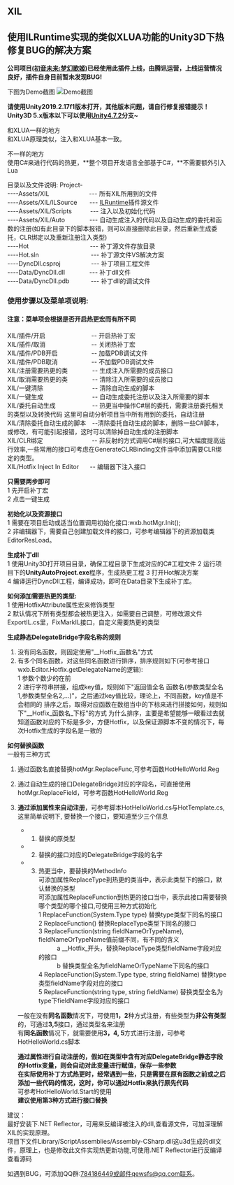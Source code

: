 ## XIL 
## 使用ILRuntime实现的类似XLUA功能的Unity3D下热修复BUG的解决方案

**公司项目[(初音未来:梦幻歌姬)](http://miku.qq.com)已经使用此插件上线，由腾讯运营，上线运营情况良好，插件自身目前暂未发现BUG!**  

下图为Demo截图
![Demo截图](https://raw.githubusercontent.com/wuxiongbin/XIL/master/%E7%A4%BA%E4%BE%8B%E6%88%AA%E5%9B%BE.png)

**请使用Unity2019.2.17f1版本打开，其他版本问题，请自行修复报错提示！Unity3D 5.x版本以下可以使用[Unity4.7.2](https://github.com/wuxiongbin/XIL/tree/Unity4.7.2)分支~**

和XLUA一样的地方  
和XLUA原理类似，注入和XLUA基本一致。

不一样的地方  
使用C#来进行代码的热更，**整个项目开发语言全部基于C#，**不需要额外引入Lua

目录以及文件说明:
Project-  
      ----Assets/XIL&#8194;&#8194;&#8194;&#8194;&#8194;&#8194;&#8194;&#8194;&#8194;&#8194;&#8194;&#8194;&#8194;--- 所有XIL所用到的文件  
      ----Assets/XIL/ILSource&#8194;&#8194;&#8194;&#8194;--- [ILRuntime](https://github.com/Ourpalm/ILRuntime.git)插件源文件  
      ----Assets/XIL/Scripts&#8194;&#8194;&#8194;&#8194;&#8194;&#8194;--- 注入以及初始化代码  
      ----Assets/XIL/Auto&#8194;&#8194;&#8194;&#8194;&#8194;&#8194;&#8194;&#8194;--- 自动生成注入的代码以及自动生成的委托和函数的注册(如有此目录下的脚本报错，则可以直接删除此目录，然后重新生成委托，CLR绑定以及重新注册注入类型)  
      ----Hot&#8194;&#8194;&#8194;&#8194;&#8194;&#8194;&#8194;&#8194;&#8194;&#8194;&#8194;&#8194;&#8194;&#8194;&#8194;&#8194;&#8194;&#8194;&#8194;&#8194;--- 补丁源文件存放目录  
      ----Hot.sln&#8194;&#8194;&#8194;&#8194;&#8194;&#8194;&#8194;&#8194;&#8194;&#8194;&#8194;&#8194;&#8194;&#8194;&#8194;&#8194;&#8194;--- 补丁源文件VS解决方案  
      ----DyncDll.csproj&#8194;&#8194;&#8194;&#8194;&#8194;&#8194;&#8194;&#8194;&#8194;&#8194;--- 补丁项目工程文件  
      ----Data/DyncDll.dll&#8194;&#8194;&#8194;&#8194;&#8194;&#8194;&#8194;&#8194;--- 补丁dll文件  
      ----Data/DyncDll.pdb&#8194;&#8194;&#8194;&#8194;&#8194;&#8194;&#8194;--- 补丁dll的调试文件  
     
    
### 使用步骤以及菜单项说明:  
#### **注意：菜单项会根据是否开启热更宏而有所不同**
XIL/插件/开启&#8194;&#8194;&#8194;&#8194;&#8194;&#8194;&#8194;&#8194;&#8194;&#8194;&#8194;&#8194;&#8194;&#8194;&#8194;-- 开启热补丁宏  
XIL/插件/取消&#8194;&#8194;&#8194;&#8194;&#8194;&#8194;&#8194;&#8194;&#8194;&#8194;&#8194;&#8194;&#8194;&#8194;&#8194;-- 关闭热补丁宏  
XIL/插件/PDB开启&#8194;&#8194;&#8194;&#8194;&#8194;&#8194;&#8194;&#8194;&#8194;&#8194;&#8194;-- 加载PDB调试文件  
XIL/插件/PDB取消&#8194;&#8194;&#8194;&#8194;&#8194;&#8194;&#8194;&#8194;&#8194;&#8194;&#8194;-- 不加载PDB调试文件  
XIL/注册需要热更的类&#8194;&#8194;&#8194;&#8194;&#8194;&#8194;&#8194;&#8194;-- 生成注入所需要的成员接口  
XIL/取消需要热更的类&#8194;&#8194;&#8194;&#8194;&#8194;&#8194;&#8194;&#8194;-- 清除注入所需要的成员接口  
XIL/一键清除&#8194;&#8194;&#8194;&#8194;&#8194;&#8194;&#8194;&#8194;&#8194;&#8194;&#8194;&#8194;&#8194;&#8194;&#8194;&#8194;-- 清除自动生成的脚本  
XIL/一键生成&#8194;&#8194;&#8194;&#8194;&#8194;&#8194;&#8194;&#8194;&#8194;&#8194;&#8194;&#8194;&#8194;&#8194;&#8194;&#8194;-- 自动生成委托注册以及注入所需要的脚本  
XIL/委托自动生成&#8194;&#8194;&#8194;&#8194;&#8194;&#8194;&#8194;&#8194;&#8194;&#8194;&#8194;&#8194;-- 热更当中操作C#层的委托，需要注册委托相关的类型以及转换代码                               这里可自动分析项目当中所有用到的委托，自动注册  
XIL/清除委托自动生成的脚本&#8194;&#8194;--清除委托自动生成的脚本，删除一些C#脚本，或修改，有可能引起报错，这时可以清除掉自动生成的注册脚本  
XIL/CLR绑定&#8194;&#8194;&#8194;&#8194;&#8194;&#8194;&#8194;&#8194;&#8194;&#8194;&#8194;&#8194;&#8194;&#8194;&#8194;&#8194;-- 非反射的方式调用C#层的接口,可大幅度提高运行效率,一些常用的接口可考虑在GenerateCLRBinding文件当中添加需要CLR绑定的类型。  
XIL/Hotfix Inject In Editor &#8194;&#8194;&#8194;-- 编辑器下注入接口

**只需要两步即可**  
1 先开启补丁宏  
2 点击一键生成

**初始化以及资源接口**  
1 需要在项目启动或适当位置调用初始化接口:wxb.hotMgr.Init();  
2 非编辑器下，需要自己创建加载文件的接口，可参考编辑器下的资源加载类EditorResLoad。  

**生成补丁dll**  
1 使用Unity3D打开项目目录，确保工程目录下生成对应的C#工程文件
2 运行项目下的**UnityAutoProject.exe**程序，生成热更工程
3 打开Hot解决方案  
4 编译运行DyncDll工程，编译成功，即可在Data目录下生成补丁库。

**如何添加需要热更的类型:**  
1 使用HotfixAttribute属性宏来修饰类型  
2 默认情况下所有类型都会被热更注入，如需要自己调整，可修改源文件ExportIL.cs里，FixMarkIL接口，自定义需要热更的类型

**生成静态DelegateBridge字段名称的规则**  
1. 没有同名函数，则固定使用"__Hotfix_函数名"方式  
2. 有多个同名函数，对这些同名函数进行排序，排序规则如下(可参考接口wxb.Editor.Hotfix.getDelegateName的逻辑):  
  1 参数个数少的在前  
  2 进行字符串拼接，组成key值，规则如下"返回值全名 函数名(参数类型全名1,参数类型全名2,...)"，之后通过key值比较，理论上，不同函数，key值是不会相同的    排序之后，取得对应函数在数组当中的下标来进行拼接如何，规则如下"__Hotfix_函数名_下标"的方式  为什么排序，主要是希望能够一眼看过去就知道函数对应的下标是多少，方便Hotfix，以及保证源脚本不变的情况下，每次Hotfix生成的字段名是一致的

**如何替换函数**  
一般有三种方式
1. 通过函数名直接替换hotMgr.ReplaceFunc,可参考函数HotHelloWorld.Reg
2. 通过自动生成的接口DelegateBridge对应的字段名，可直接使用hotMgr.ReplaceField，可参考函数HotHelloWorld.Reg
3. **通过添加属性来自动注册**，可参考脚本HotHelloWorld.cs与HotTemplate.cs,这里简单说明下,  要替换一个接口，要知道至少三个信息
    - 1. 替换的原类型
    - 2. 替换的接口对应的DelegateBridge字段的名字
    - 3. 热更当中，要替换的MethodInfo  
    可添加属性ReplaceType到热更的类当中，表示此类型下的接口，默认替换的类型  
	可添加属性ReplaceFunction到热更的接口当中，表示此接口需要替换哪个类型的哪个接口,可使用三种方式初始化  
	1 ReplaceFunction(System.Type type)                    替换type类型下同名的接口  
	2 ReplaceFunction()                                    替换ReplaceType类型下同名的接口  
	3 ReplaceFunction(string fieldNameOrTypeName), fieldNameOrTypeName值前缀不同，有不同的含义  
&#8194;&#8194;&#8194;&#8194;&#8194;&#8194;a __Hotfix_开头，替换ReplaceType类型fieldName字段对应的接口  
&#8194;&#8194;&#8194;&#8194;&#8194;&#8194;b 替换类型全名为fieldNameOrTypeName下同名的接口  
	4 ReplaceFunction(System.Type type, string fieldName)  替换type类型fieldName字段对应的接口  
	5 ReplaceFunction(string type, string fieldName)  替换类型全名为type下fieldName字段对应的接口  

	一般在没有**同名函数**情况下，可使用**1，2**种方式注册，有些类型为**非公有类型**的，可通过**3,5**接口，通过类型名来注册  
	有**同名函数**情况下，就需要使用**3，4, 5**方式进行注册，可参考HotHelloWorld.cs脚本  

	**通过属性进行自动注册的，假如在类型中含有对应DelegateBridge静态字段的Hotfix变量，则会自动对此变量进行赋值，保存一些参数**  
	**在实际使用补丁方式热更时，经常遇到一些，只是需要在原有函数之前或之后添加一些代码的情况，这时，你可以通过Hotfix来执行原先代码**  
	可参考HotHelloWorld.Start的使用  
**建议使用第3种方式进行接口替换**

建议：  
最好安装下.NET Reflector，可用来反编译被注入的dll,查看源文件，可加深理解XIL的实现原理。  
项目下文件Library/ScriptAssemblies/Assembly-CSharp.dll这u3d生成的dll文件，原理上，也是修改此文件实现热更新功能,可使用.NET Reflector进行反编译查看源码  

如遇到BUG，可添加QQ群:784186449或邮件qewsfs@qq.com联系。
